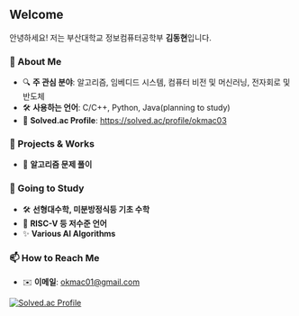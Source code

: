 ## Welcome

안녕하세요! 저는 부산대학교 정보컴퓨터공학부 **김동현**입니다.  

### 🚀 About Me  
- 🔍 **주 관심 분야**: 알고리즘, 임베디드 시스템, 컴퓨터 비전 및 머신러닝, 전자회로 및 반도체
- 🛠️ **사용하는 언어**:  C/C++, Python, Java(planning to study)
- 🌱 **Solved.ac Profile**: https://solved.ac/profile/okmac03
  
### 📌 Projects & Works
- 🔢 **알고리즘 문제 풀이**

### 🎯 Going to Study
- 🛠️ **선형대수학, 미분방정식등 기초 수학**
- 📡 **RISC-V 등 저수준 언어**
- ✨ **Various AI Algorithms**
  
### 📫 How to Reach Me  
- ✉️ **이메일**: okmac01@gmail.com

[![Solved.ac Profile](http://mazassumnida.wtf/api/generate_badge?boj=okmac03)](https://solved.ac/okmac03)
